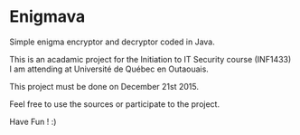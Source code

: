 # Enigmava
Simple enigma encryptor and decryptor coded in Java.

This is an acadamic project for the Initiation to IT Security course (INF1433) I am attending at Université de Québec en Outaouais.

This project must be done on December 21st 2015. 

Feel free to use the sources or participate to the project.

Have Fun ! :) 
